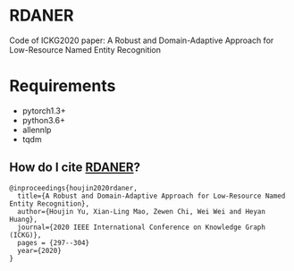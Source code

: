 # RDANER
Code of ICKG2020 paper: A Robust and Domain-Adaptive Approach for Low-Resource Named Entity Recognition

# Requirements
- pytorch1.3+
- python3.6+
- allennlp
- tqdm

## How do I cite [RDANER](https://arxiv.org/abs/2101.00388)?
```
@inproceedings{houjin2020rdaner,
  title={A Robust and Domain-Adaptive Approach for Low-Resource Named Entity Recognition},
  author={Houjin Yu, Xian-Ling Mao, Zewen Chi, Wei Wei and Heyan Huang},
  journal={2020 IEEE International Conference on Knowledge Graph (ICKG)},
  pages = {297--304}
  year={2020}
}
```
